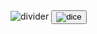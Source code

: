 <!DOCTYPE html>
<html lang="en">

<head>
    <meta charset="UTF-8">
    <meta http-equiv="X-UA-Compatible" content="IE=edge">
    <meta name="viewport" content="width=device-width, initial-scale=1.0">
    <link rel="stylesheet" href="style.css">
    <title>Document</title>
</head>

<body>
    <div class="card">
        <div class="id"></div>
        <div class="response"></div>
        <img src="../images/pattern-divider-desktop.svg" alt="divider">
        <button id="dice"><img src="../images/icon-dice.svg" alt="dice"></button>
    </div>
    <script src="script.js"></script>
</body>

</html>
